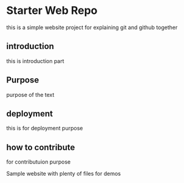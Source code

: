 # Starter Web Repo
this is a simple website project for explaining git and github together
## introduction
this is introduction part
## Purpose
purpose of the text
## deployment
this is for deployment purpose
## how to contribute
for contributuion purpose

Sample website with plenty of files for demos